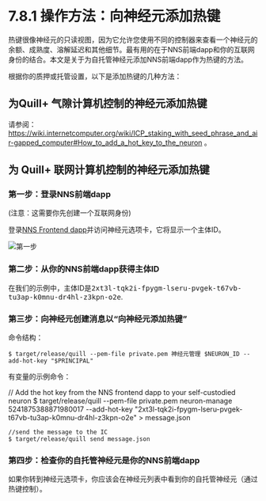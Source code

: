 # 7.8.1 操作方法：向神经元添加热键  

热键很像神经元的只读视图，因为它允许您使用不同的控制器来查看一个神经元的余额、成熟度、溶解延迟和其他细节。最有用的在于NNS前端dapp和你的互联网身份的结合。本文是关于为自托管神经元添加NNS前端dapp作为热键的方法。

根据你的质押或托管设置，以下是添加热键的几种方法： 

## 为Quill+ 气隙计算机控制的神经元添加热键 
请参阅：https://wiki.internetcomputer.org/wiki/ICP_staking_with_seed_phrase_and_air-gapped_computer#How_to_add_a_hot_key_to_the_neuron 。

## 为 Quill+ 联网计算机控制的神经元添加热键  
### 第一步：登录NNS前端dapp
(注意：这需要你先创建一个互联网身份) 

登录[NNS Frontend dapp](https://nns.ic0.app/)并访问神经元选项卡，它将显示一个主体ID。   

![第一步](https://mywikis-wiki-media.s3.us-central-1.wasabisys.com/internetcomputer/thumb/Nns-frontend-dapp-neurons.png/768px-Nns-frontend-dapp-neurons.png)  

### 第二步：从你的NNS前端dapp获得主体ID
在我们的示例中，主体ID是<kbd>2xt3l-tqk2i-fpygm-lseru-pvgek-t67vb-tu3ap-k0mnu-dr4hl-z3kpn-o2e</kbd>.

### 第三步：向神经元创建消息以“向神经元添加热键” 

命令结构：
   
    $ target/release/quill --pem-file private.pem 神经元管理 $NEURON_ID --add-hot-key "$PRINCIPAL"

有变量的示例命令：

   // Add the hot key from the NNS frontend dapp to your self-custodied neuron
    $ target/release/quill --pem-file private.pem neuron-manage 5241875388871980017 --add-hot-key "2xt3l-tqk2i-fpygm-lseru-pvgek-t67vb-tu3ap-k0mnu-dr4hl-z3kpn-o2e" > message.json

    //send the message to the IC 
    $ target/release/quill send message.json  

### 第四步：检查你的自托管神经元是你的NNS前端dapp  

如果你转到神经元选项卡，你应该会在神经元列表中看到你的自托管神经元（通过热键控制）。
